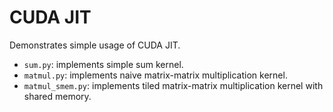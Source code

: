 # CUDA JIT

Demonstrates simple usage of CUDA JIT.

- `sum.py`: implements simple sum kernel.
- `matmul.py`: implements naive matrix-matrix multiplication kernel.
- `matmul_smem.py`: implements tiled matrix-matrix multiplication kernel with shared memory.